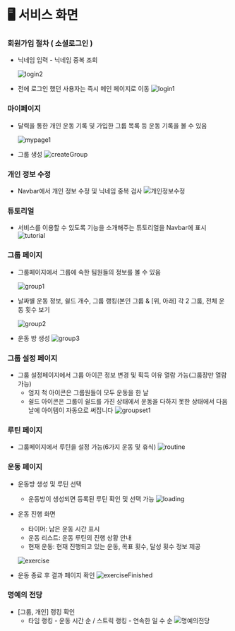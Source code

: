 # 🖥️ **서비스 화면**

### **회원가입 절차 ( 소셜로그인 )**

- 닉네임 입력 - 닉네임 중복 조회

  ![login2](/uploads/4984260c7941cba1cbfcba162f51e809/login2.gif)
- 전에 로그인 했던 사용자는 즉시 메인 페이지로 이동
  ![login1](/uploads/b41a11bae9c611ffbec421f26753a733/login1.gif)

### 마이페이지

- 달력을 통한 개인 운동 기록 및 가입한 그룹 목록 등 운동 기록을 볼 수 있음

  ![mypage1](/uploads/076cdd947e18ef2de156c38cda61007a/mypage1.gif)

- 그룹 생성
  ![createGroup](/uploads/1f7daf09de0939df6604ed9258ba39f1/createGroup.gif)

### 개인 정보 수정

- Navbar에서 개인 정보 수정 및 닉네임 중복 검사
  ![개인정보수정](/uploads/451988b0e7a0157d31730df81ef9b47f/개인정보수정.gif)

### 튜토리얼

- 서비스를 이용할 수 있도록 기능을 소개해주는 튜토리얼을 Navbar에 표시
  ![tutorial](/uploads/86dcaf37ff110d406ada1784c5d715f2/tutorial.gif)

### 그룹 페이지

- 그룹페이지에서 그룹에 속한 팀원들의 정보를 볼 수 있음

  ![group1](/uploads/5437231273e31e8f69c80defe021e26d/group1.gif)

- 날짜별 운동 정보, 쉴드 개수, 그룹 랭킹(본인 그룹 & [위, 아래] 각 2 그룹, 전체 운동 횟수 보기

  ![group2](/uploads/445ae41495d284a5f1fbd3faa444a64b/group2.gif)

- 운동 방 생성
  ![group3](/uploads/cb089ac0d734725d325bbe5c858cb34e/group3.gif)

### 그룹 설정 페이지

- 그룹 설정페이지에서 그룹 아이콘 정보 변경 및 획득 이유 열람 가능(그룹장만 열람 가능)
  - 엄지 척 아이콘은 그룹원들이 모두 운동을 한 날
  - 쉴드 아이콘은 그룹이 쉴드를 가진 상태에서 운동을 다하지 못한 상태에서 다음날에 아이템이 자동으로 써집니다
    ![groupset1](/uploads/b9f0900e15ca51dc39473a5cbbb1d2d8/groupset1.gif)

### 루틴 페이지

- 그룹페이지에서 루틴을 설정 가능(6가지 운동 및 휴식)
  ![routine](/uploads/6af7dda4c998f76f0b26b3abb218e89a/routine.gif)

### 운동 페이지

- 운동방 생성 및 루틴 선택
  - 운동방이 생성되면 등록된 루틴 확인 및 선택 가능
    ![loading](/uploads/350a0d2f5fbcc29791f0cd62c08cec53/loading.gif)
- 운동 진행 화면

  - 타이머: 남은 운동 시간 표시
  - 운동 리스트: 운동 루틴의 진행 상황 안내
  - 현재 운동: 현재 진행되고 있는 운동, 목표 횟수, 달성 횟수 정보 제공

  ![exercise](/uploads/f8608cd1955fc51b2b05ef5f9d6911b0/exercise.gif)

- 운동 종료 후 결과 페이지 확인
  ![exerciseFinished](/uploads/7bd5793f4b13764aef3e7d43247bba39/exerciseFinished.gif)

### 명예의 전당

- [그룹, 개인] 랭킹 확인
  - 타임 랭킹 - 운동 시간 순 / 스트릭 랭킹 - 연속한 일 수 순
    ![명예의전당](/uploads/143a04dcc9bd5922c1dc26ae1f9c40ca/명예의전당.gif)
